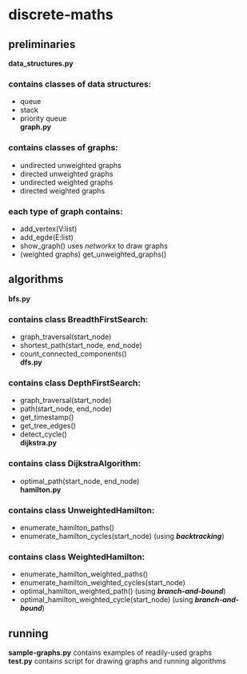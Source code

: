 # discrete-maths

## preliminaries
**data_structures.py**<br>
### contains classes of data structures:<br>
- queue<br>
- stack<br>
- priority queue<br>
**graph.py**<br>
### contains classes of graphs:<br>
- undirected unweighted graphs<br>
- directed unweighted graphs<br>
- undirected weighted graphs<br>
- directed weighted graphs<br>
### each type of graph contains:<br>
- add_vertex(V:list)<br>
- add_egde(E:list)<br>
- show_graph() uses *networkx* to draw graphs<br>
- (weighted graphs) get_unweighted_graphs()<br>

## algorithms
**bfs.py**<br>
### contains class BreadthFirstSearch:<br>
- graph_traversal(start_node)<br>
- shortest_path(start_node, end_node)<br>
- count_connected_components()<br>
**dfs.py**<br>
### contains class DepthFirstSearch:<br>
- graph_traversal(start_node)<br>
- path(start_node, end_node)<br>
- get_timestamp()<br>
- get_tree_edges()<br>
- detect_cycle()<br>
**dijkstra.py** 
### contains class DijkstraAlgorithm:<br>
- optimal_path(start_node, end_node)<br>
**hamilton.py** 
### contains class UnweightedHamilton:<br>
- enumerate_hamilton_paths()<br>
- enumerate_hamilton_cycles(start_node) (using ***backtracking***)<br>
### contains class WeightedHamilton:<br>
- enumerate_hamilton_weighted_paths()<br>
- enumerate_hamilton_weighted_cycles(start_node)<br>
- optimal_hamilton_weighted_path() (using ***branch-and-bound***)<br>
- optimal_hamilton_weighted_cycle(start_node) (using ***branch-and-bound***)<br>

## running
**sample-graphs.py** contains examples of readily-used graphs<br>
**test.py** contains script for drawing graphs and running algorithms
